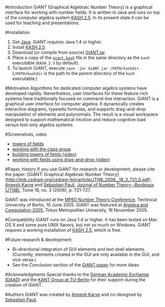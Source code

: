 #Introduction
GiANT (Graphical Algebraic Number Theory) is a graphical interface for working with number fields. It is
written in Java and runs on top of the computer algebra system [KASH 2.5](http://www.math.tu-berlin.de/~kant/kash.html). In its present state it can be used for teaching and presentations.

#Installation
1. Get [Java](https://java.com/en/download/index.jsp). GiANT requires Java 1.4 or higher.
2. Install [KASH 2.5](http://www.math.tu-berlin.de/%7Ekant/download.html)
3. Download (or compile from source) [GiANT.jar](http://sourceforge.net/projects/giantsystem/files/)
4. Place a copy of the [`giant.kash`](https://github.com/akarve/giant/tree/master/giantystem/dev) file in the same directory as the `kash` executable (`KASH_2.5` by default).
5. To launch GiANT, execute `java -jar GiANT.jar /PATH/kashdir`. (`/PATH/kashdir` is the path to the *parent directory* of the `kash` executable.)

#Motivation
Algorithms for dedicated computer algebra systems have developed
rapidly. Nevertheless, user interfaces for these feature-rich systems
have traditionally focused on command-line interaction. GiANT is a
graphical user interface for computer algebra. It dynamically creates
interactive diagrams, typesets formulas, and supports drag-and-drop
manipulation of elements and polynomials. The result is a visual
workspace designed to support mathematical intuition and reduce
cognitive load versus text-only algebra systems.

#Screenshots, video
* [towers of fields](http://giantsystem.sourceforge.net/images/tower.png)
* [working with the class group](http://giantsystem.sourceforge.net/images/classGroup.png)
* [building towers of fields (video)](http://giantsystem.sourceforge.net/images/towers.mov)
* [working with fields using drag-and-drop (video)](http://giantsystem.sourceforge.net/images/drag-and-drop.mov)

#Paper, history
If you use GiANT for research or development, please cite the paper: [GiANT: Graphical Algebraic Number
Theory] (http://jtnb.cedram.org/cedram-bin/article/JTNB_2006__18_3_721_0.pdf), [Aneesh Karve](http://pages.cs.wisc.edu/~karve/) and [Sebastian Pauli](http://www.math.tu-berlin.de/~pauli/), [Journal of Number Theory--Bordeaux (JTNB)](http://almira.math.u-bordeaux.fr/jtnb/jtnb_english.html), Tome 18, no. 3 (2006), p. 721-727.

GiANT was introduced at the [MP60 Number Theory Conference](http://www.math.tu-berlin.de/~kant/MP60/), Technical University of Berlin, 10 June 2005. GiANT was featured at [Algebra and Computation 2005](http://tnt.math.metro-u.ac.jp/ac/2005/index.en.html),
Tokyo Metropolitan University, 16 November 2005.

#Compatibility 
GiANT runs on Java 1.4 or higher. It has been tested on Mac OS X and some pure UNIX flavors, but not so much on Windows. GiANT requires a working installation of [KASH 2.5](http://www.math.tu-berlin.de/~kant/download.html), which is free.

#Future research & development
* Bi-directional integration of GUI elements and text shell elements. (Currently, elements created in the GUI are only available in the GUI, and vice versa.)
* See the *Conclusion* section of the [GiANT paper](http://jtnb.cedram.org/cedram-bin/article/JTNB_2006__18_3_721_0.pdf)  for more ideas

#Acknowledgments
Special thanks to the [German Academic Exchange (DAAD)](http://www.daad.org/) and the [KANT Group at TU-Berlin](http://www.math.tu-berlin.de/~kant) for their support during the creation of GiANT.

#Authors
GiANT was created by [Aneesh Karve](http://www.aneeshkarve.com) and co-designed by [Sebastian Pauli](http://www.math.tu-berlin.de/~pauli/).
